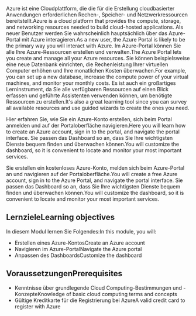 <span data-ttu-id="df68d-101">Azure ist eine Cloudplattform, die die für die Erstellung cloudbasierter Anwendungen erforderlichen Rechen-, Speicher- und Netzwerkressourcen bereitstellt.</span><span class="sxs-lookup"><span data-stu-id="df68d-101">Azure is a cloud platform that provides the compute, storage, and networking resources needed to build cloud-hosted applications.</span></span> <span data-ttu-id="df68d-102">Als neuer Benutzer werden Sie wahrscheinlich hauptsächlich über das Azure-Portal mit Azure interagieren.</span><span class="sxs-lookup"><span data-stu-id="df68d-102">As a new user, the Azure Portal is likely to be the primary way you will interact with Azure.</span></span> <span data-ttu-id="df68d-103">Im Azure-Portal können Sie alle Ihre Azure-Ressourcen erstellen und verwalten.</span><span class="sxs-lookup"><span data-stu-id="df68d-103">The Azure Portal lets you create and manage all your Azure resources.</span></span> <span data-ttu-id="df68d-104">Sie können beispielsweise eine neue Datenbank einrichten, die Rechenleistung Ihrer virtuellen Computer erhöhen und Ihre monatlichen Kosten überwachen.</span><span class="sxs-lookup"><span data-stu-id="df68d-104">For example, you can set up a new database, increase the compute power of your virtual machines, and monitor your monthly costs.</span></span> <span data-ttu-id="df68d-105">Es ist auch ein großartiges Lerninstrument, da Sie alle verfügbaren Ressourcen auf einen Blick erfassen und geführte Assistenten verwenden können, um benötigte Ressourcen zu erstellen.</span><span class="sxs-lookup"><span data-stu-id="df68d-105">It's also a great learning tool since you can survey all available resources and use guided wizards to create the ones you need.</span></span>

<span data-ttu-id="df68d-106">Hier erfahren Sie, wie Sie ein Azure-Konto erstellen, sich beim Portal anmelden und auf der Portaloberfläche navigieren.</span><span class="sxs-lookup"><span data-stu-id="df68d-106">Here you will learn how to create an Azure account, sign in to the portal, and navigate the portal interface.</span></span> <span data-ttu-id="df68d-107">Sie passen das Dashboard so an, dass Sie Ihre wichtigsten Dienste bequem finden und überwachen können.</span><span class="sxs-lookup"><span data-stu-id="df68d-107">You will customize the dashboard, so it is convenient to locate and monitor your most important services.</span></span>

<span data-ttu-id="df68d-108">Sie erstellen ein kostenloses Azure-Konto, melden sich beim Azure-Portal an und navigieren auf der Portaloberfläche.</span><span class="sxs-lookup"><span data-stu-id="df68d-108">You will create a free Azure account, sign in to the Azure Portal, and navigate the portal interface.</span></span> <span data-ttu-id="df68d-109">Sie passen das Dashboard so an, dass Sie Ihre wichtigsten Dienste bequem finden und überwachen können.</span><span class="sxs-lookup"><span data-stu-id="df68d-109">You will customize the dashboard, so it is convenient to locate and monitor your most important services.</span></span>


## <a name="learning-objectives"></a><span data-ttu-id="df68d-110">Lernziele</span><span class="sxs-lookup"><span data-stu-id="df68d-110">Learning objectives</span></span>
<span data-ttu-id="df68d-111">In diesem Modul lernen Sie Folgendes:</span><span class="sxs-lookup"><span data-stu-id="df68d-111">In this module, you will:</span></span>

- <span data-ttu-id="df68d-112">Erstellen eines Azure-Kontos</span><span class="sxs-lookup"><span data-stu-id="df68d-112">Create an Azure account</span></span>
- <span data-ttu-id="df68d-113">Navigieren im Azure-Portal</span><span class="sxs-lookup"><span data-stu-id="df68d-113">Navigate the Azure portal</span></span>
- <span data-ttu-id="df68d-114">Anpassen des Dashboards</span><span class="sxs-lookup"><span data-stu-id="df68d-114">Customize the dashboard</span></span>

## <a name="prerequisites"></a><span data-ttu-id="df68d-115">Voraussetzungen</span><span class="sxs-lookup"><span data-stu-id="df68d-115">Prerequisites</span></span>

- <span data-ttu-id="df68d-116">Kenntnisse über grundlegende Cloud Computing-Bestimmungen und -Konzepte</span><span class="sxs-lookup"><span data-stu-id="df68d-116">Knowledge of basic cloud computing terms and concepts</span></span>
- <span data-ttu-id="df68d-117">Gültige Kreditkarte für die Registrierung bei Azure</span><span class="sxs-lookup"><span data-stu-id="df68d-117">A valid credit card to register with Azure</span></span>